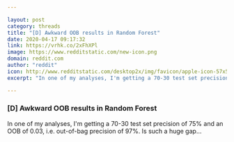 ```yaml
---

layout: post
category: threads
title: "[D] Awkward OOB results in Random Forest"
date: 2020-04-17 09:17:32
link: https://vrhk.co/2xFhXPl
image: https://www.redditstatic.com/new-icon.png
domain: reddit.com
author: "reddit"
icon: http://www.redditstatic.com/desktop2x/img/favicon/apple-icon-57x57.png
excerpt: "In one of my analyses, I'm getting a 70-30 test set precision of 75% and an OOB of 0.03, i.e. out-of-bag precision of 97%. Is such a huge gap..."

---
```


### [D] Awkward OOB results in Random Forest

In one of my analyses, I'm getting a 70-30 test set precision of 75% and an OOB of 0.03, i.e. out-of-bag precision of 97%. Is such a huge gap...